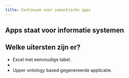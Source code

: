 ```yaml
---
title: Continuum voor semantische apps
---
```


## Apps staat voor informatie systemen
## Welke uitersten zijn er?
- Excel met eenvoudige tabel.
- 
- Upper ontology based gegenereerde applicatie.
